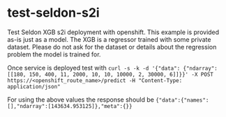 # test-seldon-s2i
Test Seldon XGB s2i deployment with openshift. This example is provided as-is just as a model. The XGB is a regressor trained with some private dataset. Please do not ask for the dataset or details about the regression problem the model is trained for.

Once service is deployed test with `curl -s -k -d '{"data": {"ndarray":[[180, 150, 400, 11, 2000, 10, 10, 10000, 2, 30000, 6]]}}' -X POST https://<openshift_route_name>/predict -H "Content-Type: application/json"`

For using the above values the response should be `{"data":{"names":[],"ndarray":[143634.953125]},"meta":{}}`
